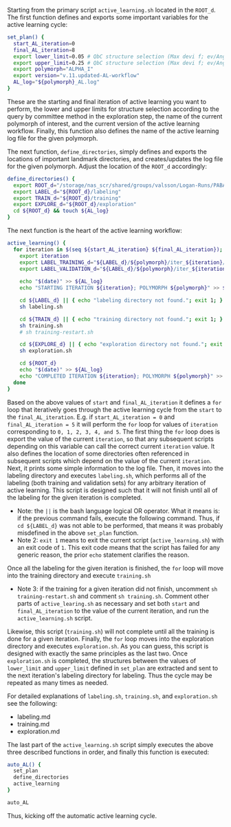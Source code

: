 Starting from the primary script `active_learning.sh` located in the `ROOT_d`. The first function defines and exports some important variables for the active learning cycle: 
```bash
set_plan() {                                         
  start_AL_iteration=0                                       
  final_AL_iteration=8                              
  export lower_limit=0.05 # QbC structure selection (Max devi f; ev/Angstrom)                                         
  export upper_limit=0.25 # QbC structure selection (Max devi f; ev/Angstrom)                                         
  export polymorph="ALPHA_I"                                      
  export version="v.11.updated-AL-workflow"
  AL_log="${polymorph}_AL.log"
}
```
These are the starting and final iteration of active learning you want to perform, the lower and upper limits for structure selection according to the query by committee method in the exploration step, the name of the current polymorph of interest, and the current version of the active learning workflow. Finally, this function also defines the name of the active learning log file for the given polymorph.

The next function, `define_directories`, simply defines and exports the locations of important landmark directories, and creates/updates the log file for the given polymorph. Adjust the location of the `ROOT_d` accordingly:
```bash
define_directories() {                                                                      
  export ROOT_d="/storage/nas_scr/shared/groups/valsson/Logan-Runs/PABA/PABA-MLP/${version}"                                         
  export LABEL_d="${ROOT_d}/labeling"                                         
  export TRAIN_d="${ROOT_d}/training"                                         
  export EXPLORE_d="${ROOT_d}/exploration"
  cd ${ROOT_d} && touch ${AL_log}
}    
```

The next function is the heart of the active learning workflow:
```bash
active_learning() {                                                      
  for iteration in $(seq ${start_AL_iteration} ${final_AL_iteration}); do                                         
    export iteration                                                                
    export LABEL_TRAINING_d="${LABEL_d}/${polymorph}/iter_${iteration}/training"    
    export LABEL_VALIDATION_d="${LABEL_d}/${polymorph}/iter_${iteration}/validation"
    
    echo "$(date)" >> ${AL_log}
    echo "STARTING ITERATION ${iteration}; POLYMORPH ${polymorph}" >> ${AL_log}

    cd ${LABEL_d} || { echo "labeling directory not found."; exit 1; }
    sh labeling.sh                                                                                             

    cd ${TRAIN_d} || { echo "training directory not found."; exit 1; }     
    sh training.sh                                                                                             
    # sh training-restart.sh                                               

    cd ${EXPLORE_d} || { echo "exploration directory not found."; exit 1; }
    sh exploration.sh

    cd ${ROOT_d}
    echo "$(date)" >> ${AL_log}
    echo "COMPLETED ITERATION ${iteration}; POLYMORPH ${polymorph}" >> ${AL_log}
  done                                                                          
}      
```
Based on the above values of `start` and `final_AL_iteration` it defines a `for` loop that iteratively goes through the active learning cycle from the `start` to the `final_AL_iteration`. E.g. if `start_AL_iteration = 0` and `final_AL_iteration = 5` it will perform the `for` loop for values of `iteration` corresponding to `0, 1, 2, 3, 4, and 5`. The first thing the `for` loop does is export the value of the current `iteration`, so that any subsequent scripts depending on this variable can call the correct current `iteration` value. It also defines the location of some directories often referenced in subsequent scripts which depend on the value of the current `iteration`. Next, it prints some simple information to the log file. Then, it moves into the labeling directory and executes `labeling.sh`, which performs all of the labeling (both training and validation sets) for any arbitrary iteration of active learning. This script is designed such that it will not finish until all of the labeling for the given iteration is completed. 
- Note: the `||` is the bash language logical OR operator. What it means is: if the previous command fails, execute the following command. Thus, if `cd ${LABEL_d}` was not able to be performed, that means it was probably misdefined in the above `set_plan` function.
- Note 2: `exit 1` means to exit the current script (`active_learning.sh`) with an exit code of `1`. This exit code means that the script has failed for any generic reason, the prior `echo` statement clarifies the reason. 

Once all the labeling for the given iteration is finished, the `for` loop will move into the training directory and execute `training.sh` 
- Note 3: if the training for a given iteration did not finish, uncomment `sh training-restart.sh` and comment `sh training.sh`. Comment other parts of `active_learing.sh` as necessary and set both `start` and `final_AL_iteration` to the value of the current iteration, and run the `active_learning.sh` script.

Likewise, this script (`training.sh`) will not complete until all the training is done for a given iteration. Finally, the `for` loop moves into the exploration directory and executes `exploration.sh`. As you can guess, this script is designed with exactly the same principles as the last two. Once `exploration.sh` is completed, the structures between the values of `lower_limit` and `upper_limit` defined in `set_plan` are extracted and sent to the next iteration's labeling directory for labeling. Thus the cycle may be repeated as many times as needed. 

For detailed explanations of `labeling.sh`, `training.sh`, and `exploration.sh` see the following:
- labeling.md
- training.md
- exploration.md

The last part of the `active_learning.sh` script simply executes the above three described functions in order, and finally this function is executed:
```bash
auto_AL() {         
  set_plan       
  define_directories
  active_learning   
}      

auto_AL
```
Thus, kicking off the automatic active learning cycle. 
